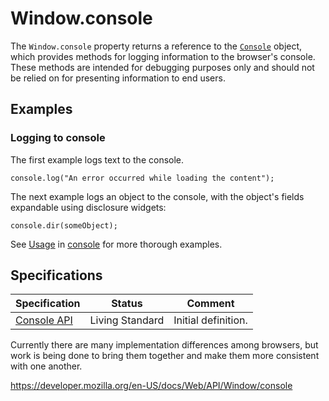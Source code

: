 Window.console
==============

The `Window.console` property returns a reference to the [`Console`](../console) object, which provides methods for logging information to the browser's console. These methods are intended for debugging purposes only and should not be relied on for presenting information to end users.

Examples
--------

### Logging to console

The first example logs text to the console.

    console.log("An error occurred while loading the content");

The next example logs an object to the console, with the object's fields expandable using disclosure widgets:

    console.dir(someObject);

See [Usage](../console#usage) in [console](../console) for more thorough examples.

Specifications
--------------

<table><thead><tr class="header"><th>Specification</th><th>Status</th><th>Comment</th></tr></thead><tbody><tr class="odd"><td><a href="https://console.spec.whatwg.org/">Console API</a></td><td><span class="spec-living">Living Standard</span></td><td>Initial definition.</td></tr></tbody></table>

Currently there are many implementation differences among browsers, but work is being done to bring them together and make them more consistent with one another.

<a href="https://developer.mozilla.org/en-US/docs/Web/API/Window/console" class="_attribution-link">https://developer.mozilla.org/en-US/docs/Web/API/Window/console</a>
